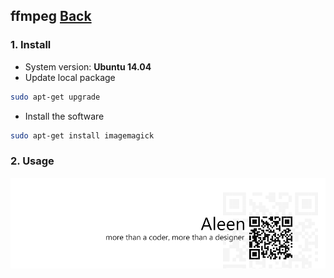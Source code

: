 ## ffmpeg	[Back](./../summary.md)

### 1. Install

- System version: **Ubuntu 14.04**
- Update local package

```sh
sudo apt-get upgrade
```

- Install the software

```sh
sudo apt-get install imagemagick
```

### 2. Usage



<a href="http://aleen42.github.io/" target="_blank" ><img src="./../../pic/tail.gif"></a>
